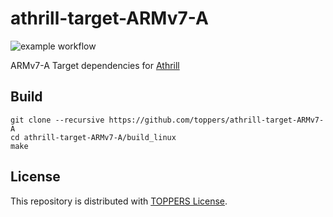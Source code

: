 # athrill-target-ARMv7-A
![example workflow](https://github.com/toppers/athrill-target-ARMv7-A/actions/workflows/build.yml/badge.svg)

ARMv7-A Target dependencies for [Athrill](https://github.com/toppers/athrill)

## Build
```
git clone --recursive https://github.com/toppers/athrill-target-ARMv7-A
cd athrill-target-ARMv7-A/build_linux
make
```

## License

This repository is distributed with [TOPPERS License](https://toppers.jp/en/license.html).


